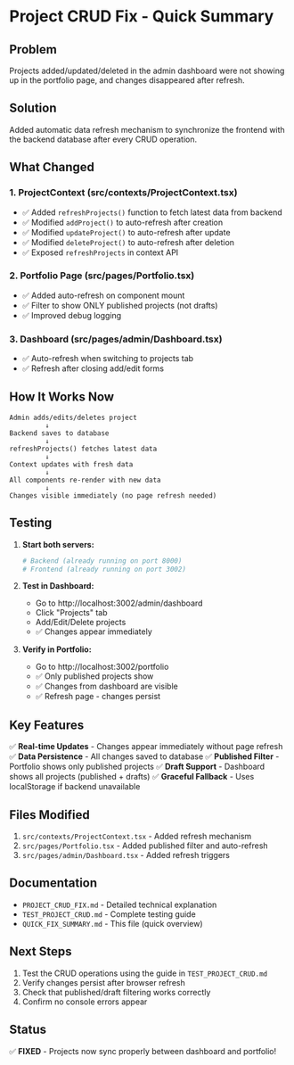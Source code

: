 # Project CRUD Fix - Quick Summary

## Problem
Projects added/updated/deleted in the admin dashboard were not showing up in the portfolio page, and changes disappeared after refresh.

## Solution
Added automatic data refresh mechanism to synchronize the frontend with the backend database after every CRUD operation.

## What Changed

### 1. ProjectContext (src/contexts/ProjectContext.tsx)
- ✅ Added `refreshProjects()` function to fetch latest data from backend
- ✅ Modified `addProject()` to auto-refresh after creation
- ✅ Modified `updateProject()` to auto-refresh after update  
- ✅ Modified `deleteProject()` to auto-refresh after deletion
- ✅ Exposed `refreshProjects` in context API

### 2. Portfolio Page (src/pages/Portfolio.tsx)
- ✅ Added auto-refresh on component mount
- ✅ Filter to show ONLY published projects (not drafts)
- ✅ Improved debug logging

### 3. Dashboard (src/pages/admin/Dashboard.tsx)
- ✅ Auto-refresh when switching to projects tab
- ✅ Refresh after closing add/edit forms

## How It Works Now

```
Admin adds/edits/deletes project
         ↓
Backend saves to database
         ↓
refreshProjects() fetches latest data
         ↓
Context updates with fresh data
         ↓
All components re-render with new data
         ↓
Changes visible immediately (no page refresh needed)
```

## Testing

1. **Start both servers:**
   ```bash
   # Backend (already running on port 8000)
   # Frontend (already running on port 3002)
   ```

2. **Test in Dashboard:**
   - Go to http://localhost:3002/admin/dashboard
   - Click "Projects" tab
   - Add/Edit/Delete projects
   - ✅ Changes appear immediately

3. **Verify in Portfolio:**
   - Go to http://localhost:3002/portfolio
   - ✅ Only published projects show
   - ✅ Changes from dashboard are visible
   - ✅ Refresh page - changes persist

## Key Features

✅ **Real-time Updates** - Changes appear immediately without page refresh
✅ **Data Persistence** - All changes saved to database
✅ **Published Filter** - Portfolio shows only published projects
✅ **Draft Support** - Dashboard shows all projects (published + drafts)
✅ **Graceful Fallback** - Uses localStorage if backend unavailable

## Files Modified

1. `src/contexts/ProjectContext.tsx` - Added refresh mechanism
2. `src/pages/Portfolio.tsx` - Added published filter and auto-refresh
3. `src/pages/admin/Dashboard.tsx` - Added refresh triggers

## Documentation

- `PROJECT_CRUD_FIX.md` - Detailed technical explanation
- `TEST_PROJECT_CRUD.md` - Complete testing guide
- `QUICK_FIX_SUMMARY.md` - This file (quick overview)

## Next Steps

1. Test the CRUD operations using the guide in `TEST_PROJECT_CRUD.md`
2. Verify changes persist after browser refresh
3. Check that published/draft filtering works correctly
4. Confirm no console errors appear

## Status

✅ **FIXED** - Projects now sync properly between dashboard and portfolio!
